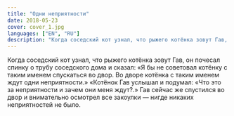 ```yaml
---
title: "Одни неприятности"
date: 2018-05-23
cover: cover_1.jpg
languages: ["EN", "RU"]
description: "Когда соседский кот узнал, что рыжего котёнка зовут Гав, он почесал спинку о трубу соседского дома и сказал..."
---
```


Когда соседский кот узнал, что рыжего котёнка зовут Гав, он почесал спинку о трубу соседского дома и сказал:
«Я бы не советовал котёнку с таким именем спускаться во двор. Во дворе котёнка с таким именем ждут одни неприятности.»
«Котёнок Гав услышал и подумал: «Что это за неприятности и зачем они меня ждут?.» 
Гав сейчас же спустился во двор и внимательно осмотрел все закоулки — нигде никаких неприятностей не было.